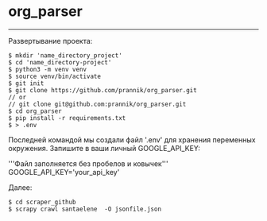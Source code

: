 # org_parser

<hr>
Развертывание проекта:

```
$ mkdir 'name_directory_project' 
$ cd 'name_directory-project'
$ python3 -m venv venv
$ source venv/bin/activate
$ git init
$ git clone https://github.com/prannik/org_parser.git
// or
// git clone git@github.com:prannik/org_parser.git
$ cd org_parser
$ pip install -r requirements.txt
$ > .env
```
Последней командой мы создали файл '.env' для хранения переменных окружения. Запишите в ваши личный GOOGLE_API_KEY:

'''Файл заполняется без пробелов и ковычек'''
GOOGLE_API_KEY='your_api_key'

Далее:
```
$ cd scraper_github
$ scrapy crawl santaelene  -O jsonfile.json
```